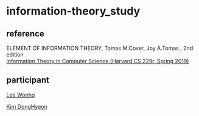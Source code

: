 # information-theory_study

## reference
  ELEMENT OF INFORMATION THEORY, Tomas M.Cover, Joy A.Tomas , 2nd edition <br>
  [Information Theory in Computer Science (Harvard CS 229r, Spring 2019)](http://people.seas.harvard.edu/~madhusudan/courses/Spring2019/)
  
## participant
[Lee Wonho](https://github.com/asuan99)

[Kim DongHyeon](https://github.com/mathno1) 

